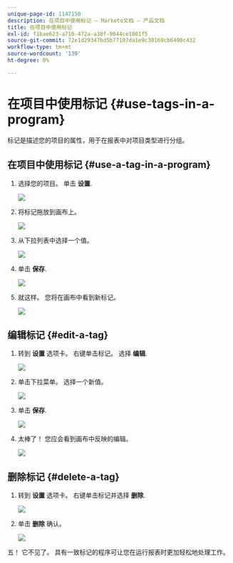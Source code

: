 ```yaml
---
unique-page-id: 1147150
description: 在项目中使用标记 — Marketo文档 — 产品文档
title: 在项目中使用标记
exl-id: f1bae623-a710-472a-a30f-9044ce1001f5
source-git-commit: 72e1d29347bd5b77107da1e9c30169cb6490c432
workflow-type: tm+mt
source-wordcount: '139'
ht-degree: 0%

---
```


# 在项目中使用标记 {#use-tags-in-a-program}

标记是描述您的项目的属性，用于在报表中对项目类型进行分组。

## 在项目中使用标记 {#use-a-tag-in-a-program}

1. 选择您的项目。 单击 **设置**.

   ![](assets/image2014-9-23-15-3a45-3a0.png)

1. 将标记拖放到画布上。

   ![](assets/image2014-9-23-15-3a45-3a13.png)

1. 从下拉列表中选择一个值。

   ![](assets/image2014-9-23-15-3a45-3a30.png)

1. 单击 **保存**.

   ![](assets/image2014-9-23-15-3a45-3a36.png)

1. 就这样。 您将在画布中看到新标记。

   ![](assets/image2014-9-23-15-3a45-3a47.png)

## 编辑标记 {#edit-a-tag}

1. 转到 **设置** 选项卡。 右键单击标记。 选择 **编辑**.

   ![](assets/image2014-9-23-15-3a45-3a53.png)

1. 单击下拉菜单。 选择一个新值。

   ![](assets/image2014-9-23-15-3a46-3a12.png)

1. 单击 **保存**.

   ![](assets/image2014-9-23-15-3a46-3a25.png)

1. 太棒了！ 您应会看到画布中反映的编辑。

   ![](assets/image2014-9-23-15-3a46-3a35.png)

## 删除标记  {#delete-a-tag}

1. 转到 **设置** 选项卡。 右键单击标记并选择 **删除**.

   ![](assets/image2014-9-23-15-3a46-3a55.png)

1. 单击 **删除** 确认。

   ![](assets/image2014-9-23-15-3a47-3a8.png)

五！ 它不见了。 具有一致标记的程序可让您在运行报表时更加轻松地处理工作。
